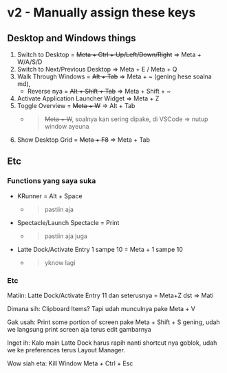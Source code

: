# v2 - Manually assign these keys

## Desktop and Windows things

1. Switch to Desktop = ~~Meta + Ctrl + Up/Left/Down/Right~~ => Meta + W/A/S/D
2. Switch to Next/Previous Desktop => Meta + E / Meta + Q
3. Walk Through Windows = ~~Alt + Tab~~ => Meta + ~ (gening hese soalna md), 
   - Reverse nya = ~~Alt + Shift + Tab~~ => Meta + Shift + ~
4. Activate Application Launcher Widget => Meta + Z
5. Toggle Overview = ~~Meta + W~~ => Alt + Tab
   - > ~~Meta + W~~, soalnya kan sering dipake, di VSCode => nutup window ayeuna
6. Show Desktop Grid = ~~Meta + F8~~ => Meta + Tab

## Etc

### Functions yang saya suka

- KRunner = Alt + Space
  - > pastiin aja
- Spectacle/Launch Spectacle = Print
  - > pastiin aja juga
- Latte Dock/Activate Entry 1 sampe 10 = Meta + 1 sampe 10
  - > yknow lagi

### Etc

Matiin:
Latte Dock/Activate Entry 11 dan seterusnya = Meta+Z dst => Mati

Dimana sih:
Clipboard Items? Tapi udah munculnya pake Meta + V

Gak usah:
Print some portion of screen pake Meta + Shift + S gening, udah we langsung print screen aja terus edit gambarnya

Inget ih:
Kalo main Latte Dock harus rapih nanti shortcut nya goblok, udah we ke preferences terus Layout Manager.

Wow siah eta:
Kill Window Meta + Ctrl + Esc
